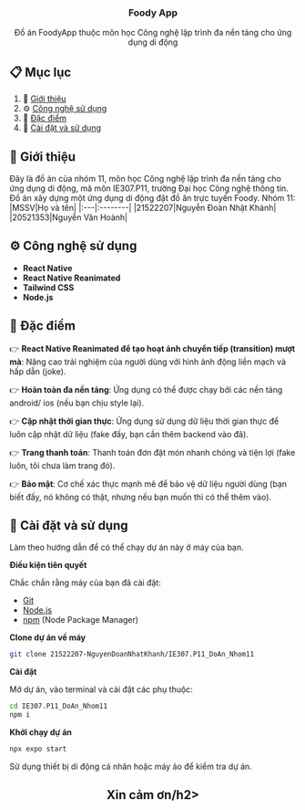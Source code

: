 <h3 align="center">Foody App</h3>
<div align="center">
 Đồ án FoodyApp thuộc môn học Công nghệ lập trình đa nền tảng cho ứng dụng di động
</div>

## 📋 Mục lục
1. 🤖 [Giới thiệu](#introduction)
2. ⚙️ [Công nghệ sử dụng](#tech-stack)
3. 🔋 [Đặc điểm](#features)
4. 🤸 [Cài đặt và sử dụng](#quick-start)

## <a name="introduction">🤖 Giới thiệu</a>
Đây là đồ án của nhóm 11, môn học Công nghệ lập trình đa nền tảng cho ứng dụng di động, mã môn IE307.P11, trường Đại học Công nghệ thông tin. Đồ án xây dựng một ứng dụng di động đặt đồ ăn trực tuyến Foody.
Nhóm 11:
|MSSV|Họ và tên|
|:---|:--------|
|21522207|Nguyễn Đoàn Nhật Khánh|
|20521353|Nguyễn Văn Hoành|


## <a name="tech-stack">⚙️ Công nghệ sử dụng</a>
- **React Native**
- **React Native Reanimated**
- **Tailwind CSS**
- **Node.js**

## <a name="features"> 🔋 Đặc điểm </a>
👉 **React Native Reanimated để tạo hoạt ảnh chuyển tiếp (transition) mượt mà**: Nâng cao trải nghiệm của người dùng với hình ảnh động liền mạch và hấp dẫn (joke).

👉 **Hoàn toàn đa nền tảng**: Ứng dụng có thể được chạy bởi các nền tảng android/ ios (nếu bạn chịu style lại).

👉 **Cập nhật thời gian thực**: Ứng dụng sử dụng dữ liệu thời gian thực để luôn cập nhật dữ liệu (fake đấy, bạn cần thêm backend vào đã).

👉 **Trang thanh toán**: Thanh toán đơn đặt món nhanh chóng và tiện lợi (fake luôn, tôi chưa làm trang đó).

👉 **Bảo mật**: Cơ chế xác thực mạnh mẽ để bảo vệ dữ liệu người dùng (bạn biết đấy, nó không có thật, nhưng nếu bạn muốn thì có thể thêm vào).

## <a name="quick-start">🤸 Cài đặt và sử dụng</a>
Làm theo hướng dẫn để có thể chạy dự án này ở máy của bạn.

**Điều kiện tiên quyết**

Chắc chắn rằng máy của bạn đã cài đặt:

- [Git](https://git-scm.com/)
- [Node.js](https://nodejs.org/en)
- [npm](https://www.npmjs.com/) (Node Package Manager)

**Clone dự án về máy**

```bash
git clone 21522207-NguyenDoanNhatKhanh/IE307.P11_DoAn_Nhom11
```


**Cài đặt**

Mở dự án, vào terminal và cài đặt các phụ thuộc:

```bash
cd IE307.P11_DoAn_Nhom11
npm i
```

**Khởi chạy dự án**

```bash
npx expo start
```

Sử dụng thiết bị di động cá nhân hoặc máy ảo để kiểm tra dự án.

<h2 align="center">Xin cảm ơn/h2>
